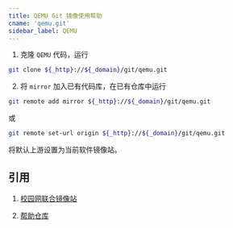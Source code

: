 ```yaml
---
title: QEMU Git 镜像使用帮助
cname: 'qemu.git'
sidebar_label: QEMU
---
```


1. 克隆 `QEMU` 代码，运行

```bash varcode
git clone ${_http}://${_domain}/git/qemu.git
```

2. 将 `mirror` 加入已有代码库，在已有仓库中运行

```bash varcode
git remote add mirror ${_http}://${_domain}/git/qemu.git
```

或

```bash varcode
git remote set-url origin ${_http}://${_domain}/git/qemu.git
```

将默认上游设置为当前软件镜像站。

<!-- 
### 注意事项

实验性脚本（仅 TUNA 提供）

如需克隆 `QEMU` 完整源代码（包含其子模块），运行

```bash varcode
curl ${_http}://${_domain}/qemu/qemu.sh | bash
``` -->

## 引用

1. [校园网联合镜像站](https://mirrors.cernet.edu.cn/about)

2. [帮助仓库](https://github.com/mirrorz-org/mirrorz-help)

